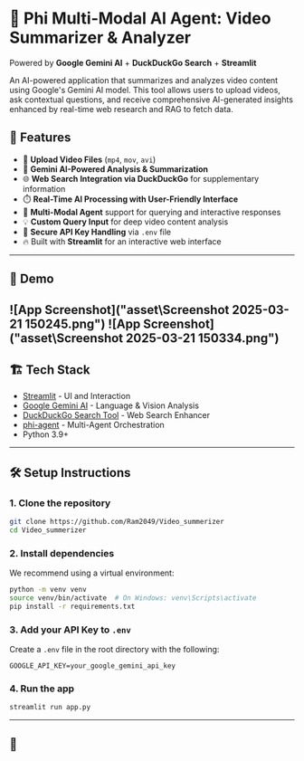 
# 🎥 Phi Multi-Modal AI Agent: Video Summarizer & Analyzer  
Powered by **Google Gemini AI** + **DuckDuckGo Search** + **Streamlit**  

An AI-powered application that summarizes and analyzes video content using Google's Gemini AI model. This tool allows users to upload videos, ask contextual questions, and receive comprehensive AI-generated insights enhanced by real-time web research and RAG to fetch data.

## 🚀 Features  
- 📂 **Upload Video Files** (`mp4`, `mov`, `avi`)  
- 🤖 **Gemini AI-Powered Analysis & Summarization**  
- 🌐 **Web Search Integration via DuckDuckGo** for supplementary information  
- ⏱️ **Real-Time AI Processing with User-Friendly Interface**  
- 🧠 **Multi-Modal Agent** support for querying and interactive responses  
- 💡 **Custom Query Input** for deep video content analysis  
- 🔐 **Secure API Key Handling** via `.env` file  
- 🔥 Built with **Streamlit** for an interactive web interface  

---

## 📸 Demo  
![App Screenshot]("asset\Screenshot 2025-03-21 150245.png")
![App Screenshot]("asset\Screenshot 2025-03-21 150334.png")
---

## 🏗️ Tech Stack  
- [Streamlit](https://streamlit.io/) - UI and Interaction  
- [Google Gemini AI](https://deepmind.google/) - Language & Vision Analysis     
- [DuckDuckGo Search Tool](https://duckduckgo.com/) - Web Search Enhancer  
- [phi-agent](https://pypi.org/project/phi/) - Multi-Agent Orchestration  
- Python 3.9+

---

## 🛠️ Setup Instructions  

### 1. Clone the repository  
```bash
git clone https://github.com/Ram2049/Video_summerizer
cd Video_summerizer
```

### 2. Install dependencies  
We recommend using a virtual environment:  
```bash
python -m venv venv
source venv/bin/activate  # On Windows: venv\Scripts\activate
pip install -r requirements.txt
```

### 3. Add your API Key to `.env`  
Create a `.env` file in the root directory with the following:  
```
GOOGLE_API_KEY=your_google_gemini_api_key
```

### 4. Run the app  
```bash
streamlit run app.py
```

---

## 📁